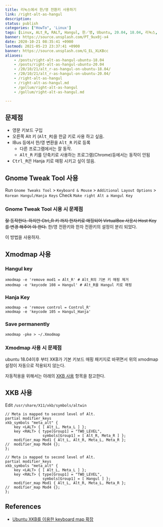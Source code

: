 ```yaml
---
title: 리눅스에서 한/영 전환키 사용하기
link: /right-alt-as-hangul
description: 
status: publish
categories: ["HowTo", 'Linux']
tags: [Linux, ALt_R, RALT, Hangul, 한／영, Ubuntu, 20.04, 18.04, 리눅스, Focal, Arch Linux]
banner: https://source.unsplash.com/PT_9ux0j-x4
date: 2020-10-21 08:35:41 +0900
lastmod: 2021-05-23 23:37:41 +0900
banner: https://source.unsplash.com/G_EL_XLKBcc
aliases:
    - /posts/right-alt-as-hangul-ubuntu-18.04
    - /posts/right-alt-as-hangul-ubuntu-20.04
    - /20/10/21/alt_r-as-hangul-on-ubuntu-18.04/
    - /20/10/21/alt_r-as-hangul-on-ubuntu-20.04/
    - /right-alt-as-hangul
    - /right-alt-as-hangul.md
    - /gollum/right-alt-as-hangul
    - /gollum/right-alt-as-hangul.md

---
```



## 문제점
* 영문 키보드 구입
* 오른쪽 Alt</kbd> 키 (<kbd>Alt_R</kbd>)을 한글 키로 사용 하고 싶음.
* IBus 등에서 한/영 변환을 <kbd>Alt_R</kbd> 키로 등록
	* 다른 프로그램에서는 잘 동작.
	* <kbd>Alt_R</kbd> 키를 단축키로 사용하는 프로그램(Chrome)등에서는 동작이 안됨
* <kbd>Ctrl_R</kbd>은 Hanja 키로 매핑 시키고 싶이 않음.

<!--more-->


## Gnome Tweak Tool 사용
Run `Gnome Tweaks Tool` > `Keyboard & Mouse` > `Additional Layout Options` > `Korean Hangul/Hanja Keys`
Check `Make right Alt a Hangul Key`

### Gnome Tweak Tool 시용 시 문제점
~~잘 동작한다. 하지만 Ctrl_R 키 까지 한자키로 매핑되어  VirtualBox 사용시 Host Key를 변경 해주어 야 한다.~~
한/영 전환키와 한자 전환키의 설정이 분리 되었다. 

이 방법을 사용하자. 


## Xmodmap 사용

### Hangul key
```
xmodmap -e 'remove mod1 = Alt_R' # Alt_R의 기본 키 매핑 제거
xmodmap -e 'keycode 108 = Hangul' # Alt_R을 Hangul 키로 매핑
```

### Hanja Key
```
xmodmap -e 'remove control = Control_R'
xmodmap -e 'keycode 105 = Hangul_Hanja'
```
### Save permanently
```
xmodmap -pke > ~/.Xmodmap
```

### Xmodmap 사용 시 문제점
ubuntu 18.04이후 부터 XKB가 기본 키보드 매핑 패키지로 바뀌면서 위의 xmodmap 설정이 자동으로 적용되지 않는다. 

자동적용을 위해서는 아래의 [XKB 사용](#xkb-사용) 항목을 참고한다. 


## XKB 사용
Edit `/usr/share/X11/xkb/symbols/altwin`

```
// Meta is mapped to second level of Alt.
partial modifier_keys
xkb_symbols "meta_alt" {
    key <LALT> { [ Alt_L, Meta_L ] };
    key <RALT> { type[Group1] = "TWO_LEVEL",
                 symbols[Group1] = [ Alt_R, Meta_R ] };
    modifier_map Mod1 { Alt_L, Alt_R, Meta_L, Meta_R };
//  modifier_map Mod4 {};
};
```

```
// Meta is mapped to second level of Alt.
partial modifier_keys
xkb_symbols "meta_alt" {
    key <LALT> { [ Alt_L, Meta_L ] };
    key <RALT> { type[Group1] = "TWO_LEVEL",
                 symbols[Group1] = [ Hangul ] };
    modifier_map Mod1 { Alt_L, Alt_R, Meta_L, Meta_R };
//  modifier_map Mod4 {};
};
```

## References
* [Ubuntu XKB를 이용한 keyboard map 확장](https://zapary.blogspot.com/2014/08/ubuntu-xkb-keyboard-map.html)
